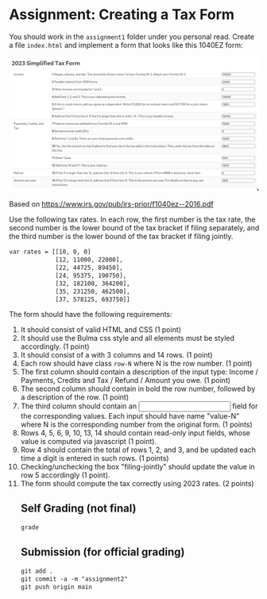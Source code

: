 # Assignment: Creating a Tax Form

You should work in the `assignment1` folder under you personal read.
Create a file `index.html` and implement a form that looks like this 1040EZ form:

![Form](f1040ez.png)

Based on https://www.irs.gov/pub/irs-prior/f1040ez--2016.pdf 

Use the following tax rates.  In each row, the first number is the tax rate, the second number is the lower bound of the tax bracket if filing separately, and the third number is the lower bound of the tax bracket if filing jointly.
        
    var rates = [[10, 0, 0]
                 [12, 11000, 22000],
                 [22, 44725, 89450],
                 [24, 95375, 190750],
                 [32, 182100, 364200],
                 [35, 231250, 462500],
                 [37, 578125, 693750]]

The form should have the following requirements:
1. It should consist of valid HTML and CSS (1 point)
2. It should use the Bulma css style and all elements must be styled accordingly. (1 point)
3. It should consist of a <table/> with 3 columns and 14 rows. (1 point)
4. Each row should have class `row-N` where N is the row number. (1 point)
5. The first column should contain a description of the input type: Income / Payments, Credits and Tax / Refund / Amount you owe. (1 point)
6. The second column should contain in bold the row number, followed by a description of the row. (1 point)
7. The third column should contain an <input/> field for the corresponding values. Each input should have name "value-N" where N is the corresponding number from the original form. (1 points)
8. Rows 4, 5, 6, 9, 10, 13, 14 should contain read-only input fields, whose value is computed via javascript (1 point).
9. Row 4 should contain the total of rows 1, 2, and 3, and be updated each time a digit is entered in such rows. (1 points)
10. Checking/unchecking the box "filing-jointly" should update the value in row 5 accordingly (1 point).
11. The form should compute the tax correctly using 2023 rates. (2 points)

## Self Grading (not final)

    grade

## Submission (for official grading)

    git add .
    git commit -a -m "assignment2"
    git push origin main
